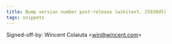 ```yaml
---
title: Bump version number post-release (wikitext, 25838d5)
tags: snippets
---
```


Signed-off-by: Wincent Colaiuta &lt;win@wincent.com&gt;
